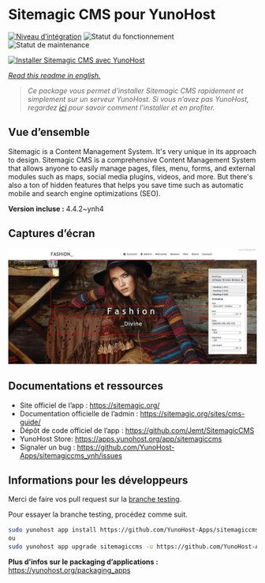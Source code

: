 <!--
N.B.: This README was automatically generated by https://github.com/YunoHost/apps/tree/master/tools/README-generator
It shall NOT be edited by hand.
-->

# Sitemagic CMS pour YunoHost

[![Niveau d’intégration](https://dash.yunohost.org/integration/sitemagiccms.svg)](https://dash.yunohost.org/appci/app/sitemagiccms) ![Statut du fonctionnement](https://ci-apps.yunohost.org/ci/badges/sitemagiccms.status.svg) ![Statut de maintenance](https://ci-apps.yunohost.org/ci/badges/sitemagiccms.maintain.svg)

[![Installer Sitemagic CMS avec YunoHost](https://install-app.yunohost.org/install-with-yunohost.svg)](https://install-app.yunohost.org/?app=sitemagiccms)

*[Read this readme in english.](./README.md)*

> *Ce package vous permet d’installer Sitemagic CMS rapidement et simplement sur un serveur YunoHost.
Si vous n’avez pas YunoHost, regardez [ici](https://yunohost.org/#/install) pour savoir comment l’installer et en profiter.*

## Vue d’ensemble

Sitemagic is a Content Management System. It's very unique in its approach to design. Sitemagic CMS is a comprehensive Content Management System that allows anyone to easily manage pages, files, menu, forms, and external modules such as maps, social media plugins, videos, and more. But there's also a ton of hidden features that helps you save time such as automatic mobile and search engine optimizations (SEO).

**Version incluse :** 4.4.2~ynh4

## Captures d’écran

![Capture d’écran de Sitemagic CMS](./doc/screenshots/Designer.jpeg)

## Documentations et ressources

* Site officiel de l’app : <https://sitemagic.org/>
* Documentation officielle de l’admin : <https://sitemagic.org/sites/cms-guide/>
* Dépôt de code officiel de l’app : <https://github.com/Jemt/SitemagicCMS>
* YunoHost Store: <https://apps.yunohost.org/app/sitemagiccms>
* Signaler un bug : <https://github.com/YunoHost-Apps/sitemagiccms_ynh/issues>

## Informations pour les développeurs

Merci de faire vos pull request sur la [branche testing](https://github.com/YunoHost-Apps/sitemagiccms_ynh/tree/testing).

Pour essayer la branche testing, procédez comme suit.

``` bash
sudo yunohost app install https://github.com/YunoHost-Apps/sitemagiccms_ynh/tree/testing --debug
ou
sudo yunohost app upgrade sitemagiccms -u https://github.com/YunoHost-Apps/sitemagiccms_ynh/tree/testing --debug
```

**Plus d’infos sur le packaging d’applications :** <https://yunohost.org/packaging_apps>